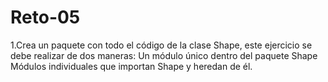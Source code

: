 # Reto-05

1.Crea un paquete con todo el código de la clase Shape, este ejercicio se debe realizar de dos maneras: Un módulo único dentro del paquete Shape Módulos individuales que importan Shape y heredan de él.
